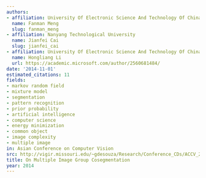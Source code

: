 ```yaml
---
authors:
- affiliation: University Of Electronic Science And Technology Of China
  name: Fanman Meng
  slug: fanman_meng
- affiliation: Nanyang Technological University
  name: Jianfei Cai
  slug: jianfei_cai
- affiliation: University Of Electronic Science And Technology Of China
  name: Hongliang Li
  url: https://academic.microsoft.com/author/2560681484/
date: '2014-11-01'
estimated_citations: 11
fields:
- markov random field
- mixture model
- segmentation
- pattern recognition
- prior probability
- artificial intelligence
- computer science
- energy minimization
- common object
- image complexity
- multiple image
in: Asian Conference on Computer Vision
src: http://vigir.missouri.edu/~gdesouza/Research/Conference_CDs/ACCV_2014/pages/PDF/779.pdf
title: On Multiple Image Group Cosegmentation
year: 2014
---
```

